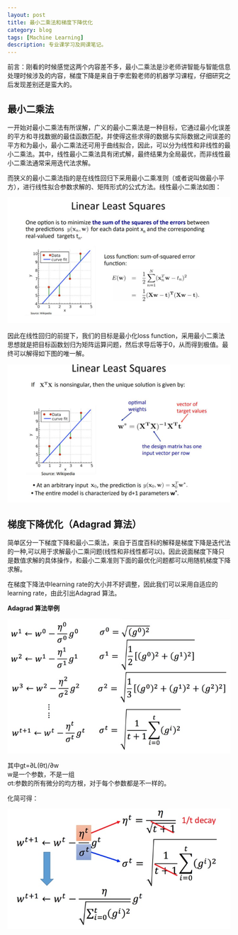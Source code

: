 ```yaml
---
layout: post
title: 最小二乘法和梯度下降优化
category: blog
tags: [Machine Learning]
description: 专业课学习及网课笔记。
---
```


前言：刚看的时候感觉这两个内容差不多，最小二乘法是沙老师讲智能与智能信息处理时候涉及的内容，梯度下降是来自于李宏毅老师的机器学习课程，仔细研究之后发现差别还是蛮大的。

## 最小二乘法

一开始对最小二乘法有所误解，广义的最小二乘法是一种目标，它通过最小化误差的平方和寻找数据的最佳函数匹配，并使得这些求得的数据与实际数据之间误差的平方和为最小，最小二乘法还可用于曲线拟合，因此，可以分为线性和非线性的最小二乘法。其中，线性最小二乘法具有闭式解，最终结果为全局最优，而非线性最小二乘法通常采用迭代法求解。

而狭义的最小二乘法指的是在线性回归下采用最小二乘准则（或者说叫做最小平方），进行线性拟合参数求解的、矩阵形式的公式方法。线性最小二乘法如图：

![Alt text](https://github.com/Yangtiancoder/Yangtiancoder.github.io/blob/master/assets/images/QQ%E6%88%AA%E5%9B%BE20180916134957.jpg?raw=true)  

因此在线性回归的前提下，我们的目标是最小化loss function，采用最小二乘法思想就是把目标函数划归为矩阵运算问题，然后求导后等于0，从而得到极值。最终可以解得如下图的唯一解。

![Alt text](https://github.com/Yangtiancoder/Yangtiancoder.github.io/blob/master/assets/images/QQ%E6%88%AA%E5%9B%BE20180916135054.jpg?raw=true)

## 梯度下降优化（Adagrad 算法）

简单区分一下梯度下降和最小二乘法，来自于百度百科的解释是梯度下降是迭代法的一种,可以用于求解最小二乘问题(线性和非线性都可以)。因此说面梯度下降只是数值求解的具体操作，和最小二乘准则下面的最优化问题都可以用随机梯度下降求解。

在梯度下降法中learning rate的大小并不好调整，因此我们可以采用自适应的learning rate，由此引出Adagrad 算法。

**Adagrad 算法举例**

![Alt text](https://github.com/Yangtiancoder/Yangtiancoder.github.io/blob/master/assets/images/a9c4d5f6gy1fe0p8iqqphj212a0n241f.jpg?raw=true)

其中gt=∂L(θt)/∂w  
w是一个参数，不是一组  
σt:参数的所有微分的均方根，对于每个参数都是不一样的。

化简可得：

![Alt text](https://github.com/Yangtiancoder/Yangtiancoder.github.io/blob/master/assets/images/a9c4d5f6gy1fe0p8x3ggkj20x00hsac3.jpg?raw=true)












